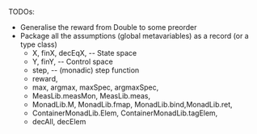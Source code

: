 TODOs:
* Generalise the reward from Double to some preorder
* Package all the assumptions (global metavariables) as a record (or a type class)
  * X, finX, decEqX,   -- State space
  * Y, finY,           -- Control space
  * step,              -- (monadic) step function
  * reward,
  * max, argmax, maxSpec, argmaxSpec,
  * MeasLib.measMon, MeasLib.meas,
  * MonadLib.M, MonadLib.fmap, MonadLib.bind,MonadLib.ret,
  * ContainerMonadLib.Elem, ContainerMonadLib.tagElem,
  * decAll, decElem
